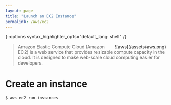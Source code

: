 ```yaml
---
layout: page
title: "Launch an EC2 Instance"
permalink: /aws/ec2
---
```

{::options syntax_highlighter_opts="default_lang: shell" /}

<div style="float: right" markdown="1">
![aws](/assets/aws.png)
</div>

> Amazon Elastic Compute Cloud (Amazon EC2) is a web service that provides
> resizable compute capacity in the cloud. It is designed to make web-scale
> cloud computing easier for developers.

Create an instance
==================

    $ aws ec2 run-instances 

